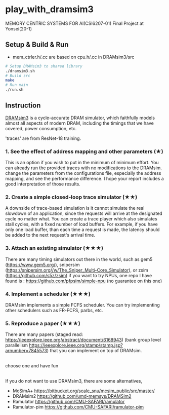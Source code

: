 # play_with_dramsim3
MEMORY CENTRIC SYSTEMS FOR AI(CSI6207-01) Final Project at Yonsei(20-1)

## Setup & Build & Run
- mem_ctrler.h/.cc are based on cpu.h/.cc in DRAMsim3/src
~~~bash
# Setup DRAMsim3 to shared library
./dramsim3.sh
# Build src
make
# Run main
./run.sh
~~~

## Instruction
[DRAMsim3](https://github.com/umd-memsys/DRAMsim3) is a cycle-accurate DRAM simulator, which faithfully models almost all aspects of modern DRAM, including the timings that we have covered, power consumption, etc.

'traces' are from ResNet-18 training.

### 1. See the effect of address mapping and other parameters (★)

This is an option if you wish to put in the minimum of minimum effort. 
You can already run the provided traces with no modifications to the DRAMsim.
change the parameters from the configurations file, especially the address mapping, and see the performance difference.
I hope your report includes a good interpretation of those results.

### 2. Create a simple closed-loop trace simulator (★★)

A downside of trace-based simulation is it cannot simulate the real slowdown of an application, since the requests will arrive at the designated cycle no matter what.
You can create a trace player which also simulates stall cycles, with a fixed number of load buffers.
For example, if you have only one load buffer, than each time a request is made, the latency should be added to the next request's arrival time.

### 3. Attach an existing simulator (★★★)

There are many timing simulators out there in the world, such as gem5 (https://www.gem5.org/), snipersim (https://snipersim.org//w/The_Sniper_Multi-Core_Simulator), or zsim (https://github.com/s5z/zsim)
if you want to try NPUs, one repo I have found is : https://github.com/pfpsim/simple-npu (no guarantee on this one)

### 4. Implement a scheduler  (★★★)

DRAMsim implements a simple FCFS scheduler. 
You can try implementing other schedulers such as FR-FCFS, parbs, etc.

### 5. Reproduce a paper (★★★)

There are many papers (staged read: https://ieeexplore.ieee.org/abstract/document/6168943) (bank group level parallelism https://ieeexplore.ieee.org/stamp/stamp.jsp?arnumber=7845573) that you can implement on top of DRAMsim.

<br>choose one and have fun

<br>If you do not want to use DRAMsim3, there are some alternatives, 
- McSimA+ https://bitbucket.org/scale_snu/mcsim_public/src/master/
- DRAMsim2 https://github.com/umd-memsys/DRAMSim2
- Ramulator https://github.com/CMU-SAFARI/ramulator
- Ramulator-pim https://github.com/CMU-SAFARI/ramulator-pim
